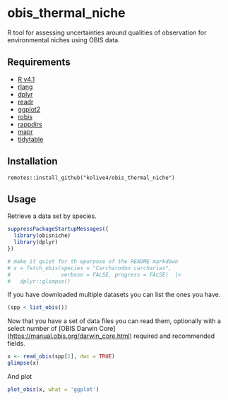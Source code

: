 obis_thermal_niche
================

R tool for assessing uncertainties around qualities of observation for environmental niches using OBIS data.

## Requirements

-   [R v4.1](https://www.r-project.org/)
-   [rlang](https://CRAN.R-project.org/package=rlang)
-   [dplyr](https://CRAN.R-project.org/package=dplyr)
-   [readr](https://CRAN.R-project.org/package=readr)
-   [ggplot2](https://CRAN.R-project.org/package=ggplot2)
-   [robis](https://CRAN.R-project.org/package=robis)
-   [rappdirs](https://CRAN.R-project.org/package=rappdirs)
-   [mapr](https://CRAN.R-project.org/package=mapr)
-   [tidytable](https://CRAN.R-project.org/package=tidytable)

## Installation

    remotes::install_github("kolive4/obis_thermal_niche")
    
## Usage

Retrieve a data set by species.

``` r
suppressPackageStartupMessages({
  library(obisniche)
  library(dplyr)
})

# make it quiet for th epurpose of the README markdown
# x = fetch_obis(species = "Carcharodon carcharias",
#                verbose = FALSE, progress = FALSE)  |>
#   dplyr::glimpse()
```

If you have downloaded multiple datasets you can list the ones you have.

``` r
(spp < list_obis())
```

Now that you have a set of data files you can read them, optionally with
a select number of [OBIS Darwin 
Core] (https://manual.obis.org/darwin_core.html) required
and recommended fields.

``` r
x <- read_obis(spp[1], dwc = TRUE)
glimpse(x)
```

And plot

``` r
plot_obis(x, what = 'ggplot')
```





